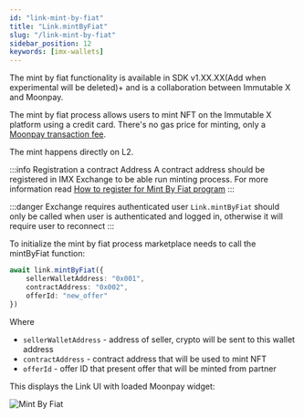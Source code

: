 ```yaml
---
id: "link-mint-by-fiat"
title: "Link.mintByFiat"
slug: "/link-mint-by-fiat"
sidebar_position: 12
keywords: [imx-wallets]
---
```


The mint by fiat functionality is available in SDK v1.XX.XX(Add when experimental will be deleted)+ and is a collaboration between Immutable X and Moonpay.

The mint by fiat process allows users to mint NFT on the Immutable X platform using a credit card. There's no gas price for minting, only a [Moonpay transaction fee](https://support.moonpay.com/hc/en-gb/articles/360011930117-What-fees-do-you-charge-).

The mint happens directly on L2.

:::info Registration a contract Address
A contract address should be registered in IMX Exchange to be able run minting process. For more information read [How to register for Mint By Fiat program](https://#)
:::

:::danger Exchange requires authenticated user
`Link.mintByFiat` should only be called when user is authenticated and logged in, otherwise it will require user to reconnect
:::

To initialize the mint by fiat process marketplace needs to call the mintByFiat function:

```typescript
await link.mintByFiat({
    sellerWalletAddress: "0x001",
    contractAddress: "0x002",
    offerId: "new_offer"
})
```

Where
- `sellerWalletAddress` - address of seller, crypto will be sent to this wallet address
- `contractAddress` - contract address that will be used to mint NFT
- `offerId` - offer ID that present offer that will be minted from partner

This displays the Link UI with loaded Moonpay widget:

![Mint By Fiat](/img/link-sdk-mintbyfiat/mintbyfiat.png 'Offramp without parameters')
